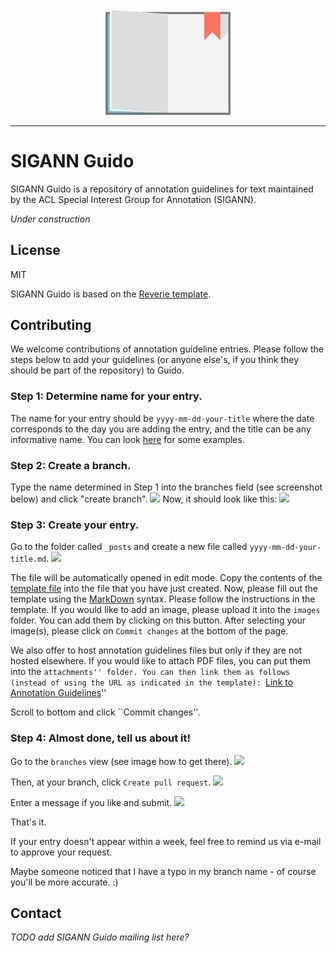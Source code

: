 <div align="center">
  <br>
  <img src="/images/guido.png" alt="SIGANN Guido" width="200"/>
  <br>  
  <p align="center">
  </p>
</div>

---

# SIGANN Guido

SIGANN Guido is a repository of annotation guidelines for text maintained by the ACL Special Interest Group for Annotation (SIGANN).

*Under construction*

## License

MIT

SIGANN Guido is based on the [Reverie template](http://www.amitmerchant.com/reverie/).

## Contributing

We welcome contributions of annotation guideline entries. Please follow the steps below to add your guidelines (or anyone else's, if you think they should be part of the repository) to Guido.

### Step 1: Determine name for your entry.
The name for your entry should be ``yyyy-mm-dd-your-title`` where the date corresponds to the day you are adding the entry, and the title can be any informative name.
You can look [here](https://github.com/SIGANN/guido/tree/main/_posts) for some examples.

### Step 2: Create a branch.
Type the name determined in Step 1 into the branches field (see screenshot below) and click "create branch".
![](http://sigann.github.io/guido/images/guido1.png)
Now, it should look like this:
![](http://sigann.github.io/guido/images/guido2.png)

### Step 3: Create your entry.
Go to the folder called ``_posts`` and create a new file called ``yyyy-mm-dd-your-title.md``.
![](http://sigann.github.io/guido/images/guido3.png)

The file will be automatically opened in edit mode.
Copy the contents of the [template file](https://raw.githubusercontent.com/SIGANN/guido/main/templates/template.md) into the file that you have just created.
Now, please fill out the template using the [MarkDown](https://www.markdownguide.org/cheat-sheet/) syntax. Please follow the instructions in the template.
If you would like to add an image, please upload it into the ``images`` folder.
You can add them by clicking on this button. After selecting your image(s), please click on ``Commit changes`` at the bottom of the page.


We also offer to host annotation guidelines files but only if they are not hosted elsewhere.
If you would like to attach PDF files, you can put them into the ``attachments'' folder. You can then link them as follows (instead of using the URL as indicated in the template):
``[Link to Annotation Guidelines](http://sigann.github.io/guido/images/your-attachment-filename.png)''

Scroll to bottom and click ``Commit changes''.

### Step 4: Almost done, tell us about it!
Go to the ``branches`` view (see image how to get there).
![](http://sigann.github.io/guido/images/guido5.png)

Then, at your branch, click ``Create pull request``.
![](http://sigann.github.io/guido/images/guido6.png)

Enter a message if you like and submit.
![](http://sigann.github.io/guido/images/guido8.png)

That's it.

If your entry doesn't appear within a week, feel free to remind us via e-mail to approve your request.

Maybe someone noticed that I have a typo in my branch name - of course you'll be more accurate. :)


## Contact
*TODO add SIGANN Guido mailing list here?*

